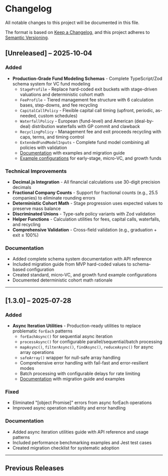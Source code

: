 # Changelog

All notable changes to this project will be documented in this file.

The format is based on [Keep a Changelog](https://keepachangelog.com/en/1.0.0/),
and this project adheres to [Semantic Versioning](https://semver.org/spec/v2.0.0.html).

## [Unreleased] – 2025‑10‑04

### Added
- **Production-Grade Fund Modeling Schemas** - Complete TypeScript/Zod schema system for VC fund modeling
  - `StageProfile` - Replace hard-coded exit buckets with stage-driven valuations and deterministic cohort math
  - `FeeProfile` - Tiered management fee structure with 6 calculation bases, step-downs, and fee recycling
  - `CapitalCallPolicy` - Flexible capital call timing (upfront, periodic, as-needed, custom schedules)
  - `WaterfallPolicy` - European (fund-level) and American (deal-by-deal) distribution waterfalls with GP commit and clawback
  - `RecyclingPolicy` - Management fee and exit proceeds recycling with caps, terms, and timing control
  - `ExtendedFundModelInputs` - Complete fund model combining all policies with validation
  - [Documentation](docs/schemas/README.md) with examples and migration guide
  - [Example configurations](shared/schemas/examples/standard-fund.ts) for early-stage, micro-VC, and growth funds

### Technical Improvements
- **Decimal.js Integration** - All financial calculations use 30-digit precision decimals
- **Fractional Company Counts** - Support for fractional counts (e.g., 25.5 companies) to eliminate rounding errors
- **Deterministic Cohort Math** - Stage progression uses expected values to preserve mass balance
- **Discriminated Unions** - Type-safe policy variants with Zod validation
- **Helper Functions** - Calculation utilities for fees, capital calls, waterfalls, and recycling
- **Comprehensive Validation** - Cross-field validation (e.g., graduation + exit ≤ 100%)

### Documentation
- Added complete schema system documentation with API reference
- Included migration guide from MVP hard-coded values to schema-based configuration
- Created standard, micro-VC, and growth fund example configurations
- Documented deterministic cohort math rationale

---

## [1.3.0] – 2025‑07‑28

### Added
- **Async Iteration Utilities** - Production-ready utilities to replace problematic `forEach` patterns
  - `forEachAsync()` for sequential async iteration
  - `processAsync()` for configurable parallel/sequential/batch processing
  - `mapAsync()`, `filterAsync()`, `findAsync()`, `reduceAsync()` for async array operations
  - `safeArray()` wrapper for null-safe array handling
  - Comprehensive error handling with fail-fast and error-resilient modes
  - Batch processing with configurable delays for rate limiting
  - [Documentation](docs/dev/async-iteration.md) with migration guide and examples

### Fixed
- Eliminated "[object Promise]" errors from async forEach operations
- Improved async operation reliability and error handling

### Documentation
- Added async iteration utilities guide with API reference and usage patterns
- Included performance benchmarking examples and Jest test cases
- Created migration checklist for systematic adoption

---

## Previous Releases

<!-- Add previous releases here as they are tagged -->
